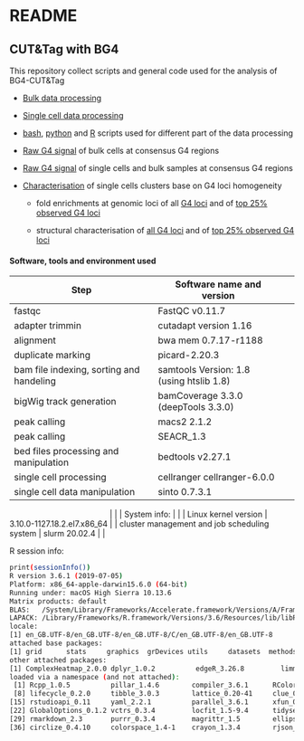 README
================

## CUT&Tag with BG4

This repository collect scripts and general code used for the analysis of BG4-CUT&Tag

-   [Bulk data processing](./Processing_bulk_CT.md)

-   [Single cell data processing](./Processing_sc_CT.md)

-   [bash](./bash_scripts/), [python](./bash_scripts/) and [R](R_scripts/) scripts used for different part of the data processing

-   [Raw G4 signal](./R_scripts/coverage_data_out_3cells/) of bulk cells at consensus G4 regions

-   [Raw G4 signal](./R_scripts/coverage_SC_ctref/) of single cells and bulk samples at consensus G4 regions

-   [Characterisation](./R_scripts/characterisations_singlecells_clusters/) of single cells clusters base on G4 loci homogeneity

    -   fold enrichments at genomic loci of all [G4 loci](./R_scripts/characterisations_singlecells_clusters/FE_genomic_annotations/) and of [top 25% observed G4 loci](./R_scripts/characterisations_singlecells_clusters/FE_genomic_annotations_top_quartile/)

    -   structural characterisation of [all G4 loci](./R_scripts/characterisations_singlecells_clusters/structural_analysis_allG4loci/) and of [top 25% observed G4 loci](./R_scripts/characterisations_singlecells_clusters/structural_analysis_top25perc_G4loci/)

#### Software, tools and environment used

<table style="width:100%;">
<colgroup>
<col width="50%" />
<col width="45%" />
<col width="4%" />
</colgroup>
<thead>
<tr class="header">
<th>Step</th>
<th>Software name and version</th>
<th></th>
</tr>
</thead>
<tbody>
<tr class="odd">
<td>fastqc</td>
<td>FastQC v0.11.7</td>
<td></td>
</tr>
<tr class="even">
<td>adapter trimmin</td>
<td>cutadapt version 1.16</td>
<td></td>
</tr>
<tr class="odd">
<td>alignment</td>
<td>bwa mem 0.7.17-r1188</td>
<td></td>
</tr>
<tr class="even">
<td>duplicate marking</td>
<td>picard-2.20.3</td>
<td></td>
</tr>
<tr class="odd">
<td>bam file indexing, sorting and handeling</td>
<td>samtools Version: 1.8 (using htslib 1.8)</td>
<td></td>
</tr>
<tr class="even">
<td>bigWig track generation</td>
<td>bamCoverage 3.3.0 (deepTools 3.3.0)</td>
<td></td>
</tr>
<tr class="odd">
<td>peak calling</td>
<td>macs2 2.1.2</td>
<td></td>
</tr>
<tr class="even">
<td>peak calling</td>
<td>SEACR_1.3</td>
<td></td>
</tr>
<tr class="odd">
<td>bed files processing and manipulation</td>
<td>bedtools v2.27.1</td>
<td></td>
</tr>
<tr class="even">
<td>single cell processing</td>
<td>cellranger cellranger-6.0.0</td>
<td></td>
</tr>
<tr class="odd">
<td>single cell data manipulation</td>
<td>sinto 0.7.3.1</td>
<td></td>
</tr>
</tbody>
</table>

                                             | | |
System info: | | |
Linux kernel version | 3.10.0-1127.18.2.el7.x86\_64 | |
cluster management and job scheduling system | slurm 20.02.4 | |

R session info:

``` bash
print(sessionInfo())
R version 3.6.1 (2019-07-05)
Platform: x86_64-apple-darwin15.6.0 (64-bit)
Running under: macOS High Sierra 10.13.6
Matrix products: default
BLAS:   /System/Library/Frameworks/Accelerate.framework/Versions/A/Frameworks/vecLib.framework/Versions/A/libBLAS.dylib
LAPACK: /Library/Frameworks/R.framework/Versions/3.6/Resources/lib/libRlapack.dylib
locale:
[1] en_GB.UTF-8/en_GB.UTF-8/en_GB.UTF-8/C/en_GB.UTF-8/en_GB.UTF-8
attached base packages:
[1] grid      stats     graphics  grDevices utils     datasets  methods   base     
other attached packages:
[1] ComplexHeatmap_2.0.0 dplyr_1.0.2          edgeR_3.26.8         limma_3.40.6        
loaded via a namespace (and not attached):
 [1] Rcpp_1.0.5          pillar_1.4.6        compiler_3.6.1      RColorBrewer_1.1-2  tools_3.6.1         digest_0.6.25       evaluate_0.14      
 [8] lifecycle_0.2.0     tibble_3.0.3        lattice_0.20-41     clue_0.3-57         pkgconfig_2.0.3     png_0.1-7           rlang_0.4.7        
[15] rstudioapi_0.11     yaml_2.2.1          parallel_3.6.1      xfun_0.17           knitr_1.29          cluster_2.1.0       generics_0.0.2     
[22] GlobalOptions_0.1.2 vctrs_0.3.4         locfit_1.5-9.4      tidyselect_1.1.0    glue_1.4.2          R6_2.4.1            GetoptLong_1.0.2   
[29] rmarkdown_2.3       purrr_0.3.4         magrittr_1.5        ellipsis_0.3.1      htmltools_0.5.0     splines_3.6.1       shape_1.4.5        
[36] circlize_0.4.10     colorspace_1.4-1    crayon_1.3.4        rjson_0.2.20   
```
